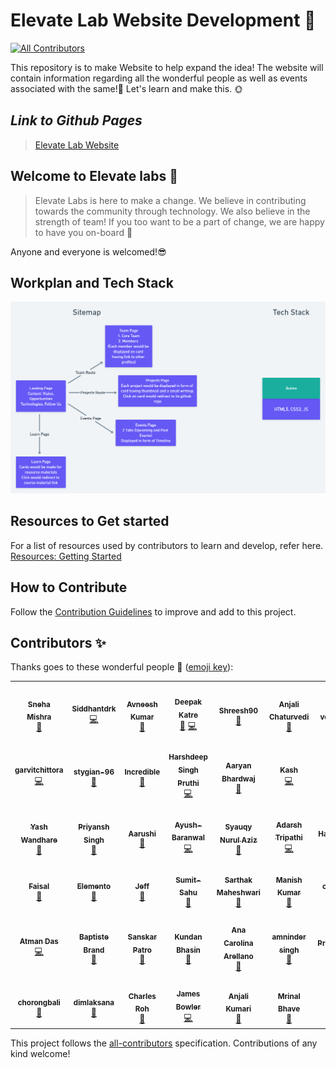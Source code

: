 # Elevate Lab Website Development 🌸
<!-- ALL-CONTRIBUTORS-BADGE:START - Do not remove or modify this section -->
[![All Contributors](https://img.shields.io/badge/all_contributors-41-orange.svg?style=flat-square)](#contributors-)
<!-- ALL-CONTRIBUTORS-BADGE:END -->


This repository is to make Website to help expand the idea!
The website will contain information regarding all the wonderful people as well as events associated with the same!🌟
Let's learn and make this. 🌞

## _**Link to Github Pages**_
>[Elevate Lab Website](https://elevate-lab.github.io/elevate-lab-website/)

## Welcome to Elevate labs 🚀

> Elevate Labs is here to make a change. We believe in contributing towards the community through technology.
 We also believe in the strength of team! If you too want to be a part of change, we are happy to have you on-board 🥳

 Anyone and everyone is welcomed!:sunglasses:
 
## Workplan and Tech Stack

![Sitemap_Tech_Stack](assets/images/elevate-lab-website.png)


## Resources to Get started

For a list of resources used by contributors to learn and develop, refer here. [Resources: Getting Started](./Issue_Resource_Template.md)

## How to Contribute

Follow the [Contribution Guidelines](https://github.com/Elevate-Lab/elevate-lab-website/blob/main/How%20To%20Contribute.md) to improve and add to this project.


## Contributors ✨

Thanks goes to these wonderful people 💜 ([emoji key](https://allcontributors.org/docs/en/emoji-key)):

<!-- ALL-CONTRIBUTORS-LIST:START - Do not remove or modify this section -->
<!-- prettier-ignore-start -->
<!-- markdownlint-disable -->
<table>
  <tr>
    <td align="center"><a href="https://github.com/Tlazypanda"><img src="https://avatars0.githubusercontent.com/u/33183263?v=4" width="100px;" alt=""/><br /><sub><b>Sneha Mishra</b></sub></a><br /><a href="#maintenance-Tlazypanda" title="Maintenance">🚧</a></td>
    <td align="center"><a href="https://www.linkedin.com/in/siddhant-khobragade-582a76174/"><img src="https://avatars3.githubusercontent.com/u/58393179?v=4" width="100px;" alt=""/><br /><sub><b>Siddhantdrk</b></sub></a><br /><a href="https://github.com/Elevate-Lab/elevate-lab-website/commits?author=siddhantdrk" title="Code">💻</a></td>
    <td align="center"><a href="https://cybertron-avneesh.github.io/My-Website/"><img src="https://avatars3.githubusercontent.com/u/54072374?v=4" width="100px;" alt=""/><br /><sub><b>Avneesh Kumar</b></sub></a><br /><a href="https://github.com/Elevate-Lab/elevate-lab-website/commits?author=Cybertron-Avneesh" title="Documentation">📖</a></td>
    <td align="center"><a href="https://github.com/deepakDOTexe"><img src="https://avatars2.githubusercontent.com/u/46655706?v=4" width="100px;" alt=""/><br /><sub><b>Deepak Katre</b></sub></a><br /><a href="#maintenance-deepakDOTexe" title="Maintenance">🚧</a> <a href="https://github.com/Elevate-Lab/elevate-lab-website/commits?author=deepakDOTexe" title="Code">💻</a></td>
    <td align="center"><a href="https://github.com/Shreesh90"><img src="https://avatars1.githubusercontent.com/u/6941016?v=4" width="100px;" alt=""/><br /><sub><b>Shreesh90</b></sub></a><br /><a href="https://github.com/Elevate-Lab/elevate-lab-website/commits?author=Shreesh90" title="Documentation">📖</a></td>
    <td align="center"><a href="https://github.com/IC1101Virgo"><img src="https://avatars1.githubusercontent.com/u/59052808?v=4" width="100px;" alt=""/><br /><sub><b>Anjali Chaturvedi</b></sub></a><br /><a href="https://github.com/Elevate-Lab/elevate-lab-website/commits?author=IC1101Virgo" title="Documentation">📖</a></td>
    <td align="center"><a href="https://github.com/cyber-venom003"><img src="https://avatars1.githubusercontent.com/u/58390399?v=4" width="100px;" alt=""/><br /><sub><b>cyber-venom003</b></sub></a><br /><a href="https://github.com/Elevate-Lab/elevate-lab-website/commits?author=cyber-venom003" title="Documentation">📖</a></td>
  </tr>
  <tr>
    <td align="center"><a href="https://www.hiration.com/dieu/personal-website/garvitchittora/"><img src="https://avatars0.githubusercontent.com/u/54021348?v=4" width="100px;" alt=""/><br /><sub><b>garvitchittora</b></sub></a><br /><a href="https://github.com/Elevate-Lab/elevate-lab-website/commits?author=garvitchittora" title="Code">💻</a></td>
    <td align="center"><a href="https://github.com/stygian-96"><img src="https://avatars2.githubusercontent.com/u/54054289?v=4" width="100px;" alt=""/><br /><sub><b>stygian-96</b></sub></a><br /><a href="#design-stygian-96" title="Design">🎨</a></td>
    <td align="center"><a href="https://github.com/Jyotika999"><img src="https://avatars0.githubusercontent.com/u/54600270?v=4" width="100px;" alt=""/><br /><sub><b>Incredible</b></sub></a><br /><a href="https://github.com/Elevate-Lab/elevate-lab-website/commits?author=Jyotika999" title="Documentation">📖</a></td>
    <td align="center"><a href="https://github.com/2802harsh"><img src="https://avatars0.githubusercontent.com/u/58396239?v=4" width="100px;" alt=""/><br /><sub><b>Harshdeep Singh Pruthi</b></sub></a><br /><a href="https://github.com/Elevate-Lab/elevate-lab-website/commits?author=2802harsh" title="Code">💻</a></td>
    <td align="center"><a href="https://github.com/uglyprincess"><img src="https://avatars2.githubusercontent.com/u/57333555?v=4" width="100px;" alt=""/><br /><sub><b>Aaryan Bhardwaj</b></sub></a><br /><a href="https://github.com/Elevate-Lab/elevate-lab-website/commits?author=uglyprincess" title="Documentation">📖</a></td>
    <td align="center"><a href="https://github.com/kashc11"><img src="https://avatars3.githubusercontent.com/u/63075125?v=4" width="100px;" alt=""/><br /><sub><b>Kash</b></sub></a><br /><a href="https://github.com/Elevate-Lab/elevate-lab-website/commits?author=kashc11" title="Code">💻</a></td>
    <td align="center"><a href="http://UsmanAhmadSaeed.me"><img src="https://avatars2.githubusercontent.com/u/20966983?v=4" width="100px;" alt=""/><br /><sub><b>Usman Ahmad Saeed</b></sub></a><br /><a href="https://github.com/Elevate-Lab/elevate-lab-website/commits?author=UsmanAhmadSaeed" title="Documentation">📖</a></td>
  </tr>
  <tr>
    <td align="center"><a href="https://password123-58f8c.web.app/"><img src="https://avatars2.githubusercontent.com/u/59123172?v=4" width="100px;" alt=""/><br /><sub><b>Yash Wandhare</b></sub></a><br /><a href="https://github.com/Elevate-Lab/elevate-lab-website/commits?author=Yash7818" title="Documentation">📖</a></td>
    <td align="center"><a href="https://github.com/Priyansh-09"><img src="https://avatars0.githubusercontent.com/u/55129015?v=4" width="100px;" alt=""/><br /><sub><b>Priyansh Singh</b></sub></a><br /><a href="https://github.com/Elevate-Lab/elevate-lab-website/commits?author=Priyansh-09" title="Documentation">📖</a></td>
    <td align="center"><a href="https://github.com/xxx32"><img src="https://avatars0.githubusercontent.com/u/58389098?v=4" width="100px;" alt=""/><br /><sub><b>Aarushi</b></sub></a><br /><a href="https://github.com/Elevate-Lab/elevate-lab-website/commits?author=xxx32" title="Documentation">📖</a></td>
    <td align="center"><a href="https://github.com/Ayush-Baranwal"><img src="https://avatars1.githubusercontent.com/u/58387808?v=4" width="100px;" alt=""/><br /><sub><b>Ayush-Baranwal</b></sub></a><br /><a href="https://github.com/Elevate-Lab/elevate-lab-website/commits?author=Ayush-Baranwal" title="Code">💻</a></td>
    <td align="center"><a href="http://jala.tech"><img src="https://avatars3.githubusercontent.com/u/3627108?v=4" width="100px;" alt=""/><br /><sub><b>Syauqy Nurul Aziz</b></sub></a><br /><a href="https://github.com/Elevate-Lab/elevate-lab-website/commits?author=syauqy" title="Documentation">📖</a></td>
    <td align="center"><a href="https://github.com/rush-tea"><img src="https://avatars2.githubusercontent.com/u/64785626?v=4" width="100px;" alt=""/><br /><sub><b>Adarsh Tripathi</b></sub></a><br /><a href="https://github.com/Elevate-Lab/elevate-lab-website/commits?author=rush-tea" title="Code">💻</a></td>
    <td align="center"><a href="https://github.com/hardikbajaj"><img src="https://avatars3.githubusercontent.com/u/58038410?v=4" width="100px;" alt=""/><br /><sub><b>Hardik Bajaj</b></sub></a><br /><a href="https://github.com/Elevate-Lab/elevate-lab-website/commits?author=hardikbajaj" title="Documentation">📖</a></td>
  </tr>
  <tr>
    <td align="center"><a href="https://github.com/l3g3ndf4i541"><img src="https://avatars0.githubusercontent.com/u/41689802?v=4" width="100px;" alt=""/><br /><sub><b>Faisal</b></sub></a><br /><a href="https://github.com/Elevate-Lab/elevate-lab-website/commits?author=l3g3ndf4i541" title="Documentation">📖</a></td>
    <td align="center"><a href="https://github.com/Elemento24"><img src="https://avatars3.githubusercontent.com/u/58396433?v=4" width="100px;" alt=""/><br /><sub><b>Elemento</b></sub></a><br /><a href="https://github.com/Elevate-Lab/elevate-lab-website/commits?author=Elemento24" title="Documentation">📖</a></td>
    <td align="center"><a href="https://github.com/jcombs0929"><img src="https://avatars3.githubusercontent.com/u/25256989?v=4" width="100px;" alt=""/><br /><sub><b>Jeff</b></sub></a><br /><a href="https://github.com/Elevate-Lab/elevate-lab-website/commits?author=jcombs0929" title="Documentation">📖</a></td>
    <td align="center"><a href="https://github.com/Sumit-Sahu"><img src="https://avatars1.githubusercontent.com/u/54719814?v=4" width="100px;" alt=""/><br /><sub><b>Sumit-Sahu</b></sub></a><br /><a href="https://github.com/Elevate-Lab/elevate-lab-website/commits?author=Sumit-Sahu" title="Documentation">📖</a></td>
    <td align="center"><a href="https://github.com/sarthakm21"><img src="https://avatars2.githubusercontent.com/u/58396189?v=4" width="100px;" alt=""/><br /><sub><b>Sarthak Maheshwari</b></sub></a><br /><a href="https://github.com/Elevate-Lab/elevate-lab-website/commits?author=sarthakm21" title="Documentation">📖</a></td>
    <td align="center"><a href="https://github.com/kumarmanish03"><img src="https://avatars0.githubusercontent.com/u/41566808?v=4" width="100px;" alt=""/><br /><sub><b>Manish Kumar</b></sub></a><br /><a href="https://github.com/Elevate-Lab/elevate-lab-website/commits?author=kumarmanish03" title="Documentation">📖</a></td>
    <td align="center"><a href="https://github.com/crazy548"><img src="https://avatars0.githubusercontent.com/u/58394893?v=4" width="100px;" alt=""/><br /><sub><b>crazy548</b></sub></a><br /><a href="https://github.com/Elevate-Lab/elevate-lab-website/commits?author=crazy548" title="Documentation">📖</a></td>
  </tr>
  <tr>
    <td align="center"><a href="https://www.linkedin.com/in/atmanad/"><img src="https://avatars2.githubusercontent.com/u/53367491?v=4" width="100px;" alt=""/><br /><sub><b>Atman Das</b></sub></a><br /><a href="https://github.com/Elevate-Lab/elevate-lab-website/commits?author=atmanad" title="Code">💻</a></td>
    <td align="center"><a href="https://github.com/baptistebrand"><img src="https://avatars3.githubusercontent.com/u/72191498?v=4" width="100px;" alt=""/><br /><sub><b>Baptiste Brand</b></sub></a><br /><a href="https://github.com/Elevate-Lab/elevate-lab-website/commits?author=baptistebrand" title="Documentation">📖</a></td>
    <td align="center"><a href="https://github.com/sanskar-p"><img src="https://avatars0.githubusercontent.com/u/54014518?v=4" width="100px;" alt=""/><br /><sub><b>Sanskar Patro</b></sub></a><br /><a href="https://github.com/Elevate-Lab/elevate-lab-website/commits?author=sanskar-p" title="Documentation">📖</a></td>
    <td align="center"><a href="https://kundanb.github.io"><img src="https://avatars2.githubusercontent.com/u/67975986?v=4" width="100px;" alt=""/><br /><sub><b>Kundan Bhasin</b></sub></a><br /><a href="https://github.com/Elevate-Lab/elevate-lab-website/commits?author=kundanb" title="Documentation">📖</a></td>
    <td align="center"><a href="https://anacarolinaarellano.dev/"><img src="https://avatars0.githubusercontent.com/u/42853512?v=4" width="100px;" alt=""/><br /><sub><b>Ana Carolina Arellano</b></sub></a><br /><a href="https://github.com/Elevate-Lab/elevate-lab-website/commits?author=anacarolinaarellano" title="Documentation">📖</a></td>
    <td align="center"><a href="http://Thecsestudents.wordpress.com"><img src="https://avatars2.githubusercontent.com/u/45424062?v=4" width="100px;" alt=""/><br /><sub><b>amninder singh</b></sub></a><br /><a href="https://github.com/Elevate-Lab/elevate-lab-website/commits?author=amnindersingh12" title="Documentation">📖</a></td>
    <td align="center"><a href="https://github.com/PrasannaBH"><img src="https://avatars3.githubusercontent.com/u/55347026?v=4" width="100px;" alt=""/><br /><sub><b>PrasannaBH</b></sub></a><br /><a href="https://github.com/Elevate-Lab/elevate-lab-website/commits?author=PrasannaBH" title="Documentation">📖</a></td>
  </tr>
  <tr>
    <td align="center"><a href="https://www.linkedin.com/in/nur-hambali-064126131/"><img src="https://avatars3.githubusercontent.com/u/61378823?v=4" width="100px;" alt=""/><br /><sub><b>chorongbali</b></sub></a><br /><a href="https://github.com/Elevate-Lab/elevate-lab-website/commits?author=hambali999" title="Documentation">📖</a></td>
    <td align="center"><a href="https://github.com/dimlaksana"><img src="https://avatars1.githubusercontent.com/u/57056689?v=4" width="100px;" alt=""/><br /><sub><b>dimlaksana</b></sub></a><br /><a href="https://github.com/Elevate-Lab/elevate-lab-website/commits?author=dimlaksana" title="Documentation">📖</a></td>
    <td align="center"><a href="https://github.com/chuckyroh"><img src="https://avatars3.githubusercontent.com/u/12401186?v=4" width="100px;" alt=""/><br /><sub><b>Charles Roh</b></sub></a><br /><a href="https://github.com/Elevate-Lab/elevate-lab-website/commits?author=chuckyroh" title="Documentation">📖</a></td>
    <td align="center"><a href="https://github.com/JimBowler82"><img src="https://avatars1.githubusercontent.com/u/70768427?v=4" width="100px;" alt=""/><br /><sub><b>James Bowler</b></sub></a><br /><a href="https://github.com/Elevate-Lab/elevate-lab-website/commits?author=JimBowler82" title="Code">💻</a></td>
    <td align="center"><a href="https://github.com/BLACK-PEARLL"><img src="https://avatars2.githubusercontent.com/u/60192561?v=4" width="100px;" alt=""/><br /><sub><b>Anjali Kumari</b></sub></a><br /><a href="#design-BLACK-PEARLL" title="Design">🎨</a></td>
    <td align="center"><a href="https://github.com/thelavenderhue"><img src="https://avatars1.githubusercontent.com/u/58396051?v=4" width="100px;" alt=""/><br /><sub><b>Mrinal Bhave</b></sub></a><br /><a href="https://github.com/Elevate-Lab/elevate-lab-website/commits?author=thelavenderhue" title="Documentation">📖</a></td>
  </tr>
</table>

<!-- markdownlint-enable -->
<!-- prettier-ignore-end -->
<!-- ALL-CONTRIBUTORS-LIST:END -->

This project follows the [all-contributors](https://github.com/all-contributors/all-contributors) specification. Contributions of any kind welcome!
